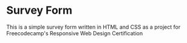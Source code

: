 # Survey Form
This is a simple survey form written in HTML and CSS as a project for Freecodecamp's Responsive Web Design Certification
